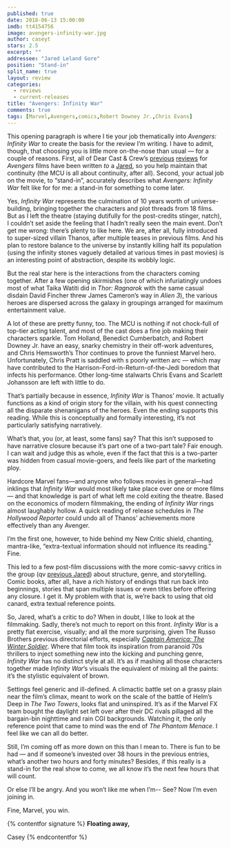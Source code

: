 ```yaml
---
published: true
date: 2018-06-13 15:00:00
imdb: tt4154756
image: avengers-infinity-war.jpg
author: caseyt
stars: 2.5
excerpt: ""
addressee: "Jared Leland Gore"
position: "Stand-in"
split_name: true
layout: review
categories: 
  - reviews
  - current-releases
title: "Avengers: Infinity War"
comments: true
tags: [Marvel,Avengers,comics,Robert Downey Jr.,Chris Evans]
---
```

This opening paragraph is where I tie your job thematically into _Avengers: Infinity War_ to create the basis for the review I’m writing. I have to admit, though, that choosing you is little more on-the-nose than usual — for a couple of reasons. First, all of Dear Cast & Crew’s [previous](http://www.dearcastandcrew.com/content/2012/5/11/the-avengers.html) [reviews](http://www.dearcastandcrew.com/content/2015/5/7/avengers-age-of-ultron.html) for _Avengers_ films have been written _to_ a [Jared](http://www.dearcastandcrew.com/writers/jaredy/), so you help maintain that continuity (the MCU is all about continuity, after all). Second, your actual job on the movie, to “stand-in”, accurately describes what _Avengers: Infinity War_ felt like for for me: a stand-in for something to come later.

Yes, _Infinity War_ represents the culmination of 10 years worth of universe-building, bringing together the characters and plot threads from 18 films. But as I left the theatre (staying dutifully for the post-credits stinger, natch), I couldn’t set aside the feeling that I hadn’t really seen the main event. Don’t get me wrong: there’s plenty to like here. We are, after all, fully introduced to super-sized villain Thanos, after multiple teases in previous films. And his plan to restore balance to the universe by instantly killing half its population (using the infinity stones vaguely detailed at various times in past movies) is an interesting point of abstraction, despite its wobbly logic.

But the real star here is the interactions from the characters coming together. After a few opening skirmishes (one of which infuriatingly undoes most of what Taika Watiti did in _Thor: Ragnarok_ with the same casual disdain David Fincher threw James Cameron’s way in _Alien 3_), the various heroes are dispersed across the galaxy in groupings arranged for maximum entertainment value.

A lot of these are pretty funny, too. The MCU is nothing if not chock-full of top-tier acting talent, and most of the cast does a fine job making their characters sparkle. Tom Holland, Benedict Cumberbatch, and Robert Downey Jr. have an easy, snarky chemistry in their off-work adventures, and Chris Hemsworth’s Thor continues to prove the funniest Marvel hero. Unfortunately, Chris Pratt is saddled with s poorly written arc — which may have contributed to the Harrison-Ford-in-Return-of-the-Jedi boredom that infects his performance. Other long-time stalwarts Chris Evans and Scarlett Johansson are left with little to do.

That’s partially because in essence, _Infinity War_ is Thanos’ movie. It actually functions as a kind of origin story for the villain, with his quest connecting all the disparate shenanigans of the heroes. Even the ending supports this reading. While this is conceptually and formally interesting, it’s not particularly satisfying narratively.

What’s that, you (or, at least, some fans) say? That this isn’t supposed to have narrative closure because it’s part one of a two-part tale? Fair enough. I can wait and judge this as whole, even if the fact that this is a two-parter was hidden from casual movie-goers, and feels like part of the marketing ploy.

Hardcore Marvel fans—and anyone who follows movies in general—had inklings that _Infinity War_ would most likely take place over one or more films — and that knowledge is part of what left me cold exiting the theatre. Based on the economics of modern filmmaking, the ending of _Infinity War_ rings almost laughably hollow. A quick reading of release schedules in _The Hollywood Reporter_ could undo all of Thanos’ achievements more effectively than any Avenger.

I’m the first one, however, to hide behind my New Critic shield, chanting, mantra-like, “extra-textual information should not influence its reading.” Fine.

This led to a few post-film discussions with the more comic-savvy critics in the group (qv [previous Jared](http://www.dearcastandcrew.com/writers/jaredy/)) about structure, genre, and storytelling. Comic books, after all, have a rich history of endings that run back into beginnings, stories that span multiple issues or even titles before offering any closure. I get it. My problem with that is, we’re back to using that old canard, extra textual reference points.

So, Jared, what’s a critic to do? When in doubt, I like to look at the filmmaking. Sadly, there’s not much to report on this front. _Infinity War_ is a pretty flat exercise, visually; and all the more surprising, given The Russo Brothers previous directorial efforts, especially [_Captain America: The Winter Soldier_](http://www.dearcastandcrew.com/content/2014/4/4/captain-america-the-winter-soldier.html). Where that film took its inspiration from paranoid 70s thrillers to inject something new into the kicking and punching genre, _Infinity War_ has no distinct style at all. It’s as if mashing all those characters together made _Infinity War_’s visuals the equivalent of mixing all the paints: it’s the stylistic equivalent of brown.

Settings feel generic and ill-defined. A climactic battle set on a grassy plain near the film’s climax, meant to work on the scale of the battle of Helm’s Deep in _The Two Towers_, looks flat and uninspired. It’s as if the Marvel FX team bought the daylight set left over after their DC rivals pillaged all the bargain-bin nighttime and rain CGI backgrounds. Watching it, the only reference point that came to mind was the end of _The Phantom Menace_. I feel like we can all do better.

Still, I’m coming off as more down on this than I mean to. There is fun to be had — and if someone’s invested over 38 hours in the previous entries, what’s another two hours and forty minutes? Besides, if this really is a stand-in for the real show to come, we all know it’s the next few hours that will count.

Or else I’ll be angry. And you won’t like me when I’m-- See? Now I’m even joining in.

Fine, Marvel, you win.

{% contentfor signature %}
**Floating away,**

Casey
{% endcontentfor %}